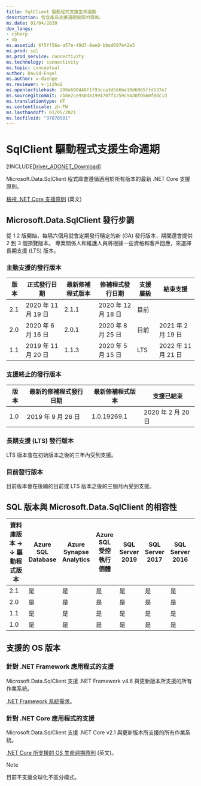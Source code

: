 ```yaml
---
title: SqlClient 驅動程式支援生命週期
description: 包含產品支援週期資訊的頁面。
ms.date: 01/04/2020
dev_langs:
- csharp
- vb
ms.assetid: 6f5ff56a-a57e-49d7-8ae9-bbed697e42e3
ms.prod: sql
ms.prod_service: connectivity
ms.technology: connectivity
ms.topic: conceptual
author: David-Engel
ms.author: v-daenge
ms.reviewer: v-jizho2
ms.openlocfilehash: 200e600448f1f93cca3d566be10d6065ffd537e7
ms.sourcegitcommit: cb8e2ce950d8199470ff1259c9430f0560f0dc1d
ms.translationtype: HT
ms.contentlocale: zh-TW
ms.lasthandoff: 01/05/2021
ms.locfileid: "97878581"
---
```

# <a name="sqlclient-driver-support-lifecycle"></a>SqlClient 驅動程式支援生命週期

[!INCLUDE[Driver_ADONET_Download](../../includes/driver_adonet_download.md)]

Microsoft.Data.SqlClient 程式庫會遵循適用於所有版本的最新 .NET Core 支援原則。

[檢視 .NET Core 支援原則](https://dotnet.microsoft.com/platform/support/policy/dotnet-core) \(英文\)

## <a name="microsoftdatasqlclient-release-cadence"></a>Microsoft.Data.SqlClient 發行步調

從 1.2 版開始，每隔六個月就會定期發行穩定的新 (GA) 發行版本，期間還會提供 2 到 3 個預覽版本。 專案關係人和維護人員將根據一些資格和客戶回應，來選擇長期支援 (LTS) 版本。

### <a name="actively-supported-releases"></a>主動支援的發行版本

| 版本 | 正式發行日期 | 最新修補程式版本 | 修補程式發行日期 | 支援層級  | 結束支援 |
| -- | -- | -- | -- | -- | -- |
| 2.1 | 2020 年 11 月 19 日 | 2.1.1 | 2020 年 12 月 18 日 | 目前 | |
| 2.0 | 2020 年 6 月 16 日 | 2.0.1 | 2020 年 8 月 25 日 | 目前 | 2021 年 2 月 19 日 |
| 1.1 | 2019 年 11 月 20 日 | 1.1.3 | 2020 年 5 月 15 日 | LTS | 2022 年 11 月 21 日 |

### <a name="out-of-support-releases"></a>支援終止的發行版本

| 版本 | 最新的修補程式發行日期 | 最新修補程式版本 | 支援已結束 |
| -- | -- | -- | -- |
| 1.0 | 2019 年 9 月 26 日 | 1.0.19269.1 | 2020 年 2 月 20 日 |

### <a name="long-term-support-lts-releases"></a>長期支援 (LTS) 發行版本

LTS 版本會在初始版本之後的三年內受到支援。

### <a name="current-releases"></a>目前發行版本

目前版本會在後續的目前或 LTS 版本之後的三個月內受到支援。

## <a name="sql-version-compatibility-with-microsoftdatasqlclient"></a>SQL 版本與 Microsoft.Data.SqlClient 的相容性

|資料庫版本&nbsp;&#8594;<br />&#8595; 驅動程式版本|Azure SQL Database|Azure Synapse Analytics|Azure SQL 受控執行個體|SQL Server 2019|SQL Server 2017|SQL Server 2016|SQL Server 2014|SQL Server 2012|
|---|---|---|---|---|---|---|---|---|
|2.1|是|是|是|是|是|是|是|是|
|2.0|是|是|是|是|是|是|是|是|
|1.1|是|是|是|是|是|是|是|是|
|1.0|是|是|是|是|是|是|是|是|

## <a name="supported-os-versions"></a>支援的 OS 版本

### <a name="support-for-net-framework-applications"></a>針對 .NET Framework 應用程式的支援

Microsoft.Data.SqlClient 支援 .NET Framework v4.6 與更新版本所支援的所有作業系統。

[.NET Framework 系統需求](/dotnet/framework/get-started/system-requirements)。

### <a name="support-for-net-core-applications"></a>針對 .NET Core 應用程式的支援

Microsoft.Data.SqlClient 支援 .NET Core v2.1 與更新版本所支援的所有作業系統。

[.NET Core 所支援的 OS 生命週期原則](https://github.com/dotnet/core/blob/master/os-lifecycle-policy.md) \(英文\)。

> [!NOTE]
> 目前不支援全球化不區分模式。
